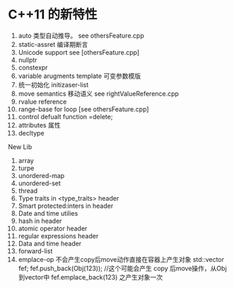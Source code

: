 C++11 的新特性
===============================

1. auto 类型自动推导。  see othersFeature.cpp
2. static-assret  编译期断言
3. Unicode support see [othersFeature.cpp]
4. nullptr
5. constexpr
6. variable arugments template 可变参数模版
7. 统一初始化 initizaser-list
8. move semantics 移动语义
      see rightValueReference.cpp
9. rvalue reference
10. range-base for loop [see othersFeature.cpp]
11. control defualt function =delete;
12. attributes 属性
13. decltype

New Lib
1. array
2. turpe
3. unordered-map
4. unordered-set
5. thread
6. Type traits in <type_traits> header
7. Smart protected:inters in <memory> header
8. Date and time utilies <chrono>
9. hash in <functional> header
10. atomic operator <atomic> header
11. regular expressions <regex> header
12. Data and time <chrono> header
13. forward-list
14. emplace-op 不会产生copy后move动作直接在容器上产生对象
     std::vector<Obj> fef;
     fef.push_back(Obj(123)); //这个可能会产生 copy 后move操作，从Obj到vector中
     fef.emplace_back(123) 之产生对象一次
